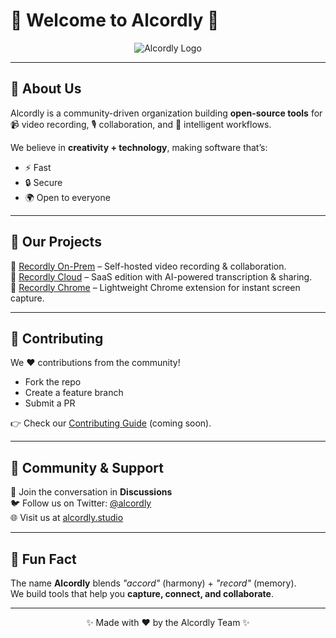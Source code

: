 # 🌟 Welcome to Alcordly 👋  

<p align="center">
  <img src="https://dummyimage.com/400x120/000/fff&text=Alcordly" alt="Alcordly Logo" />
</p>

---

## 🚀 About Us  
Alcordly is a community-driven organization building **open-source tools** for  
📹 video recording, 🎙️ collaboration, and 🤖 intelligent workflows.  

We believe in **creativity + technology**, making software that’s:  
- ⚡ Fast  
- 🔒 Secure  
- 🌍 Open to everyone  

---

## 📂 Our Projects  
🔹 [Recordly On-Prem](https://github.com/Alcordly/recordly-onprem) – Self-hosted video recording & collaboration.  
🔹 [Recordly Cloud](https://github.com/Alcordly/recordly-cloud) – SaaS edition with AI-powered transcription & sharing.  
🔹 [Recordly Chrome](https://github.com/Alcordly/recordly-chrome) – Lightweight Chrome extension for instant screen capture.  

---

## 🤝 Contributing  
We ❤️ contributions from the community!  
- Fork the repo  
- Create a feature branch  
- Submit a PR  

👉 Check our [Contributing Guide](CONTRIBUTING.md) (coming soon).  

---

## 🌈 Community & Support  
💬 Join the conversation in **Discussions**  
🐦 Follow us on Twitter: [@alcordly](https://twitter.com/)  
🌐 Visit us at [alcordly.studio](https://alcordly.studio)  

---

## 🍿 Fun Fact  
The name **Alcordly** blends *"accord"* (harmony) + *"record"* (memory).  
We build tools that help you **capture, connect, and collaborate**.  

---

<p align="center">✨ Made with ❤️ by the Alcordly Team ✨</p>
